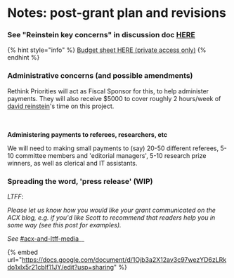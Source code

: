 # Notes: post-grant plan and revisions

### See "Reinstein key concerns" in discussion doc [HERE](https://docs.google.com/document/d/1Ojb3a2X12av3c97wezYD6zLRkdo1xlx5r21cblf11JY/edit?usp=sharing)

{% hint style="info" %}
[Budget sheet HERE (private access only)](https://docs.google.com/spreadsheets/d/1tQ8G0TFKjBbygtHa2uQkiyKlr6f-SRoOFVz9ec20KFY/edit#gid=0)
{% endhint %}

### Administrative concerns (and possible amendments)

Rethink Priorities will act as Fiscal Sponsor for this, to help administer payments. They will also receive $5000 to cover roughly 2 hours/week of [david reinstein](https://app.gitbook.com/u/WrM9GjKWCyRyoIjCKt7f0ddJwCr1 "mention")'s time on this project.

\
\
**Administering payments to referees, researchers, etc**

We will need to making small payments to (say) 20-50 different referees, 5-10 committee members and 'editorial managers', 5-10 research prize winners, as well as clerical and IT assistants.

### Spreading the word, 'press release' (WIP)

_LTFF_:

_Please let us know how you would like your grant communicated on the ACX blog, e.g. if you'd like Scott to recommend that readers help you in some way (see this post for examples)._

_See_ [#acx-and-ltff-media](../../master/writings/marketing-and-outreach.md#acx-and-ltff-media "mention")\_\_



{% embed url="https://docs.google.com/document/d/1Ojb3a2X12av3c97wezYD6zLRkdo1xlx5r21cblf11JY/edit?usp=sharing" %}
